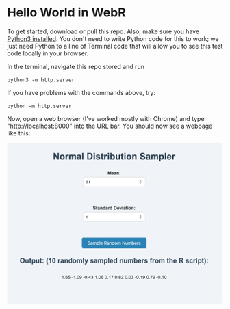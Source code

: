 # Hello World in WebR

To get started, download or pull this repo. Also, make sure you have [Python3 installed](https://www.python.org/downloads/). You don't need to write Python code for this to work; we just need Python to a line of Terminal code that will allow you to see this test code locally in your browser.

In the terminal, navigate this repo stored and run

```
python3 -m http.server
```

If you have problems with the commands above, try:

```
python -m http.server
```

Now, open a web browser (I've worked mostly with Chrome) and type "http://localhost:8000" into the URL bar. You should now see a webpage like this:

![image](./resources/screenshot.png)
